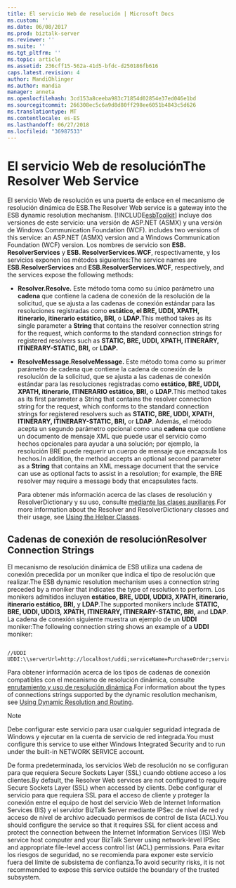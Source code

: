 ```yaml
---
title: El servicio Web de resolución | Microsoft Docs
ms.custom: ''
ms.date: 06/08/2017
ms.prod: biztalk-server
ms.reviewer: ''
ms.suite: ''
ms.tgt_pltfrm: ''
ms.topic: article
ms.assetid: 236cff15-562a-41d5-bfdc-d250186fb616
caps.latest.revision: 4
author: MandiOhlinger
ms.author: mandia
manager: anneta
ms.openlocfilehash: 3cd153a8ceeba983c71854d02854e37ed046e1bd
ms.sourcegitcommit: 266308ec5c6a9d8d80ff298ee6051b4843c5d626
ms.translationtype: MT
ms.contentlocale: es-ES
ms.lasthandoff: 06/27/2018
ms.locfileid: "36987533"
---
```

# <a name="the-resolver-web-service"></a><span data-ttu-id="14ba8-102">El servicio Web de resolución</span><span class="sxs-lookup"><span data-stu-id="14ba8-102">The Resolver Web Service</span></span>
<span data-ttu-id="14ba8-103">El servicio Web de resolución es una puerta de enlace en el mecanismo de resolución dinámica de ESB.</span><span class="sxs-lookup"><span data-stu-id="14ba8-103">The Resolver Web service is a gateway into the ESB dynamic resolution mechanism.</span></span> [!INCLUDE[esbToolkit](../includes/esbtoolkit-md.md)]<span data-ttu-id="14ba8-104"> incluye dos versiones de este servicio: una versión de ASP.NET (ASMX) y una versión de Windows Communication Foundation (WCF).</span><span class="sxs-lookup"><span data-stu-id="14ba8-104"> includes two versions of this service: an ASP.NET (ASMX) version and a Windows Communication Foundation (WCF) version.</span></span> <span data-ttu-id="14ba8-105">Los nombres de servicio son **ESB. ResolverServices** y **ESB. ResolverServices.WCF**, respectivamente, y los servicios exponen los métodos siguientes:</span><span class="sxs-lookup"><span data-stu-id="14ba8-105">The service names are **ESB.ResolverServices** and **ESB.ResolverServices.WCF**, respectively, and the services expose the following methods:</span></span>  
  
- <span data-ttu-id="14ba8-106">**Resolver.**</span><span class="sxs-lookup"><span data-stu-id="14ba8-106">**Resolve.**</span></span> <span data-ttu-id="14ba8-107">Este método toma como su único parámetro una **cadena** que contiene la cadena de conexión de la resolución de la solicitud, que se ajusta a las cadenas de conexión estándar para las resoluciones registradas como **estático, el BRE, UDDI, XPATH, itinerario, itinerario estático, BRI,** o **LDAP.**</span><span class="sxs-lookup"><span data-stu-id="14ba8-107">This method takes as its single parameter a **String** that contains the resolver connection string for the request, which conforms to the standard connection strings for registered resolvers such as **STATIC, BRE, UDDI, XPATH, ITINERARY, ITINERARY-STATIC, BRI,** or **LDAP.**</span></span>  
  
- <span data-ttu-id="14ba8-108">**ResolveMessage.**</span><span class="sxs-lookup"><span data-stu-id="14ba8-108">**ResolveMessage.**</span></span> <span data-ttu-id="14ba8-109">Este método toma como su primer parámetro de cadena que contiene la cadena de conexión de la resolución de la solicitud, que se ajusta a las cadenas de conexión estándar para las resoluciones registradas como **estático, BRE, UDDI, XPATH, itinerario, ITINERARIO estático, BRI,** o **LDAP**.</span><span class="sxs-lookup"><span data-stu-id="14ba8-109">This method takes as its first parameter a String that contains the resolver connection string for the request, which conforms to the standard connection strings for registered resolvers such as  **STATIC, BRE, UDDI, XPATH, ITINERARY, ITINERARY-STATIC, BRI,** or **LDAP**.</span></span> <span data-ttu-id="14ba8-110">Además, el método acepta un segundo parámetro opcional como una **cadena** que contiene un documento de mensaje XML que puede usar el servicio como hechos opcionales para ayudar a una solución; por ejemplo, la resolución BRE puede requerir un cuerpo de mensaje que encapsula los hechos.</span><span class="sxs-lookup"><span data-stu-id="14ba8-110">In addition, the method accepts an optional second parameter as a **String** that contains an XML message document that the service can use as optional facts to assist in a resolution; for example, the BRE resolver may require a message body that encapsulates facts.</span></span>  
  
  <span data-ttu-id="14ba8-111">Para obtener más información acerca de las clases de resolución y ResolverDictionary y su uso, consulte [mediante las clases auxiliares](../esb-toolkit/using-the-helper-classes.md).</span><span class="sxs-lookup"><span data-stu-id="14ba8-111">For more information about the Resolver and ResolverDictionary classes and their usage, see [Using the Helper Classes](../esb-toolkit/using-the-helper-classes.md).</span></span>  
  
## <a name="resolver-connection-strings"></a><span data-ttu-id="14ba8-112">Cadenas de conexión de resolución</span><span class="sxs-lookup"><span data-stu-id="14ba8-112">Resolver Connection Strings</span></span>  
 <span data-ttu-id="14ba8-113">El mecanismo de resolución dinámica de ESB utiliza una cadena de conexión precedida por un moniker que indica el tipo de resolución que realizar.</span><span class="sxs-lookup"><span data-stu-id="14ba8-113">The ESB dynamic resolution mechanism uses a connection string preceded by a moniker that indicates the type of resolution to perform.</span></span> <span data-ttu-id="14ba8-114">Los monikers admitidos incluyen **estático, BRE, UDDI, UDDI3, XPATH, itinerario, itinerario estático, BRI,** y **LDAP**.</span><span class="sxs-lookup"><span data-stu-id="14ba8-114">The supported monikers include **STATIC, BRE, UDDI, UDDI3, XPATH, ITINERARY, ITINERARY-STATIC, BRI,** and **LDAP**.</span></span> <span data-ttu-id="14ba8-115">La cadena de conexión siguiente muestra un ejemplo de un **UDDI** moniker:</span><span class="sxs-lookup"><span data-stu-id="14ba8-115">The following connection string shows an example of a **UDDI** moniker:</span></span>  
  
```  
  
//UDDI  
UDDI:\\serverUrl=http://localhost/uddi;serviceName=PurchaseOrder;serviceProvider=Microsoft.Practices.ESB  
```  
  
 <span data-ttu-id="14ba8-116">Para obtener información acerca de los tipos de cadenas de conexión compatibles con el mecanismo de resolución dinámica, consulte [enrutamiento y uso de resolución dinámica](../esb-toolkit/using-dynamic-resolution-and-routing.md).</span><span class="sxs-lookup"><span data-stu-id="14ba8-116">For information about the types of connections strings supported by the dynamic resolution mechanism, see [Using Dynamic Resolution and Routing](../esb-toolkit/using-dynamic-resolution-and-routing.md).</span></span>  
  
> [!NOTE]
>  <span data-ttu-id="14ba8-117">Debe configurar este servicio para usar cualquier seguridad integrada de Windows y ejecutar en la cuenta de servicio de red integrada.</span><span class="sxs-lookup"><span data-stu-id="14ba8-117">You must configure this service to use either Windows Integrated Security and to run under the built-in NETWORK SERVICE account.</span></span>  
>   
>  <span data-ttu-id="14ba8-118">De forma predeterminada, los servicios Web de resolución no se configuran para que requiera Secure Sockets Layer (SSL) cuando obtiene acceso a los clientes.</span><span class="sxs-lookup"><span data-stu-id="14ba8-118">By default, the Resolver Web services are not configured to require Secure Sockets Layer (SSL) when accessed by clients.</span></span> <span data-ttu-id="14ba8-119">Debe configurar el servicio para que requiera SSL para el acceso de cliente y proteger la conexión entre el equipo de host del servicio Web de Internet Information Services (IIS) y el servidor BizTalk Server mediante IPSec de nivel de red y acceso de nivel de archivo adecuado permisos de control de lista (ACL).</span><span class="sxs-lookup"><span data-stu-id="14ba8-119">You should configure the service so that it requires SSL for client access and protect the connection between the Internet Information Services (IIS) Web service host computer and your BizTalk Server using network-level IPSec and appropriate file-level access control list (ACL) permissions.</span></span> <span data-ttu-id="14ba8-120">Para evitar los riesgos de seguridad, no se recomienda para exponer este servicio fuera del límite de subsistema de confianza.</span><span class="sxs-lookup"><span data-stu-id="14ba8-120">To avoid security risks, it is not recommended to expose this service outside the boundary of the trusted subsystem.</span></span>